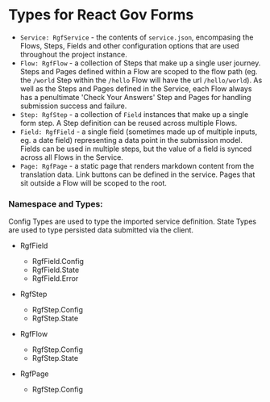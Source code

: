 # Types for React Gov Forms

* `Service: RgfService` - the contents of `service.json`, encompasing the Flows, Steps, Fields and other configuration options that are used throughout the project instance.
* `Flow: RgfFlow` - a collection of Steps that make up a single user journey. Steps and Pages defined within a Flow are scoped to the flow path (eg. the `/world` Step within the `/hello` Flow will have the url `/hello/world`). As well as the Steps and Pages defined in the Service, each Flow always has a penultimate 'Check Your Answers' Step and Pages for handling submission success and failure.
* `Step: RgfStep` - a collection of `Field` instances that make up a single form step. A Step definition can be reused across multiple Flows.
* `Field: RgfField` - a single field (sometimes made up of multiple inputs, eg. a date field) representing a data point in the submission model. Fields can be used in multiple steps, but the value of a field is synced across all Flows in the Service.
* `Page: RgfPage` - a static page that renders markdown content from the translation data. Link buttons can be defined in the service. Pages that sit outside a Flow will be scoped to the root.

### Namespace and Types:

Config Types are used to type the imported service definition.
State Types are used to type persisted data submitted via the client.

* RgfField
  - RgfField.Config
  - RgfField.State
  - RgfField.Error

* RgfStep
  - RgfStep.Config
  - RgfStep.State

* RgfFlow
  - RgfStep.Config
  - RgfStep.State

* RgfPage
  - RgfStep.Config
